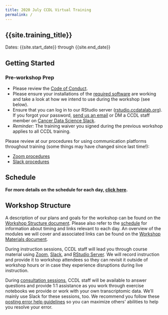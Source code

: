 ```yaml
---
title: 2020 July CCDL Virtual Training
permalink: /
---
```


## {{site.training_title}}

Dates: {{site.start_date}} through {{site.end_date}}

## Getting Started

### Pre-workshop Prep

* Please review the [Code of Conduct](../code-of-conduct.md).
* Please ensure your installations of the [required software](software-setup.md) are working and take a look at how we intend to use during the workshop (see below).
* Ensure that you can log in to our RStudio server ([rstudio.ccdatalab.org](https://rstudio.ccdatalab.org/)).
If you forgot your password, [send us an email](mailto:training@ccdatalab.org) or DM a CCDL staff member on [Cancer Data Science Slack](https://ccdatalab.org/slack).
* _Reminder:_ The training waiver you signed during the previous workshop applies to all CCDL training.

Please review at our procedures for using communication platforms throughout training (some things may have changed since last time!):

* [Zoom procedures](../virtual-setup/zoom-procedures.md)
* [Slack procedures](../virtual-setup/slack-procedures.md)

## Schedule

<!-- Introduce general schedule here -->

**For more details on the schedule for each day, [click here](SCHEDULE.md).**

## Workshop Structure

A description of our plans and goals for the workshop can be found on the [Workshop Structure document](workshop-structure.md). Please also refer to the [schedule](SCHEDULE.md) for information about timing and links relevant to each day. An overview of the modules we will cover and associated links can be found on the [Workshop Materials document](workshop-materials.md).

During instruction sessions, CCDL staff will lead you through course material using [Zoom](../virtual-setup/zoom-procedures.md), [Slack](../virtual-setup/slack-procedures.md), and [RStudio Server](../virtual-setup/rstudio-login.md). We will record instruction and provide it to workshop attendees so they can revisit it outside of workshop hours or in case they experience disruptions during live instruction.

During [consultation sessions](resources-for-consultation-sessions.md), CCDL staff will be available to answer questions and provide 1:1 assistance as you work through exercise notebooks we provide or work with your own transcriptomic data. We’ll mainly use Slack for these sessions, too.
We recommend you follow these [posting error help guidelines](posting-error-guidelines.md) so you can maximize others' abilities to help you resolve your error.
